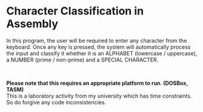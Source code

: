 # Character Classification in Assembly

<p> In this program, the user will be required to enter any character from the keyboard. 
Once any key is pressed, the system will automatically process the input and classify it whether it is 
an ALPHABET (lowercase / uppercase), a NUMBER (prime / non-prime) and a SPECIAL CHARACTER. </p>

</br>

<b> Please note that this requires an appropriate platform to run. (DOSBox, TASM) </b> </br>
This is a laboratory activity from my university which has time constraints. 
So do forgive any code inconsistencies. 
